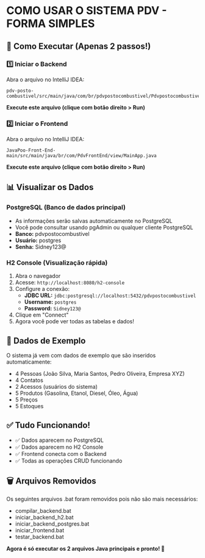 # COMO USAR O SISTEMA PDV - FORMA SIMPLES

## 🚀 Como Executar (Apenas 2 passos!)

### 1️⃣ Iniciar o Backend
Abra o arquivo no IntelliJ IDEA:
```
pdv-posto-combustivel/src/main/java/com/br/pdvpostocombustivel/PdvpostocombustivelApplication.java
```
**Execute este arquivo (clique com botão direito > Run)**

### 2️⃣ Iniciar o Frontend
Abra o arquivo no IntelliJ IDEA:
```
JavaPoo-Front-End-main/src/main/java/br/com/PdvFrontEnd/view/MainApp.java
```
**Execute este arquivo (clique com botão direito > Run)**

## 📊 Visualizar os Dados

### PostgreSQL (Banco de dados principal)
- As informações serão salvas automaticamente no PostgreSQL
- Você pode consultar usando pgAdmin ou qualquer cliente PostgreSQL
- **Banco:** pdvpostocombustivel
- **Usuário:** postgres
- **Senha:** Sidney123@

### H2 Console (Visualização rápida)
1. Abra o navegador
2. Acesse: `http://localhost:8080/h2-console`
3. Configure a conexão:
   - **JDBC URL:** `jdbc:postgresql://localhost:5432/pdvpostocombustivel`
   - **Username:** `postgres`
   - **Password:** `Sidney123@`
4. Clique em "Connect"
5. Agora você pode ver todas as tabelas e dados!

## 📝 Dados de Exemplo
O sistema já vem com dados de exemplo que são inseridos automaticamente:
- 4 Pessoas (João Silva, Maria Santos, Pedro Oliveira, Empresa XYZ)
- 4 Contatos
- 2 Acessos (usuários do sistema)
- 5 Produtos (Gasolina, Etanol, Diesel, Óleo, Água)
- 5 Preços
- 5 Estoques

## ✅ Tudo Funcionando!
- ✅ Dados aparecem no PostgreSQL
- ✅ Dados aparecem no H2 Console
- ✅ Frontend conecta com o Backend
- ✅ Todas as operações CRUD funcionando

## 🗑️ Arquivos Removidos
Os seguintes arquivos .bat foram removidos pois não são mais necessários:
- compilar_backend.bat
- iniciar_backend_h2.bat
- iniciar_backend_postgres.bat
- iniciar_frontend.bat
- testar_backend.bat

**Agora é só executar os 2 arquivos Java principais e pronto! 🎉**

